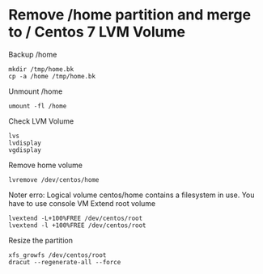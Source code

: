 # Remove /home partition and merge to / Centos 7 LVM Volume

Backup /home
```
mkdir /tmp/home.bk
cp -a /home /tmp/home.bk
```
Unmount /home
```
umount -fl /home
```
Check LVM Volume
```
lvs
lvdisplay
vgdisplay
```
Remove home volume
```
lvremove /dev/centos/home
```
Noter erro:  Logical volume centos/home contains a filesystem in use. You have to use console VM
Extend root volume
```
lvextend -L+100%FREE /dev/centos/root
lvextend -l +100%FREE /dev/centos/root
```
Resize the partition 
```
xfs_growfs /dev/centos/root
dracut --regenerate-all --force
```

